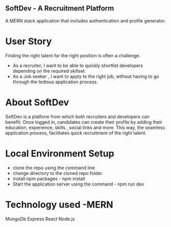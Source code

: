 ## SoftDev - A Recruitment Platform

A MERN stack application that includes authentication and profile generator.


# User Story  
Finding the right talent for the right position is often a challenge. 
- As a recruiter, I want to be able to quickly shortlist developers depending on the required skillset. 
- As a Job seeker , I want to apply to the right job, without having to go through the tedious application process.

# About SoftDev
SoftDev is a platform from which both recruiters and developers can benefit. Once logged in, candidates can create their profile by adding their education, experience, skills , social links and more. This way, the seamless application process, facilitates quick recruitment of the right talent.

# Local Environment Setup
- clone the repo using the command line
- change directory to the cloned repo folder
- install npm packages - npm install
- Start the application server using the command - npm run dev

# Technology used -MERN
MongoDb
Express
React
Node.js





  
